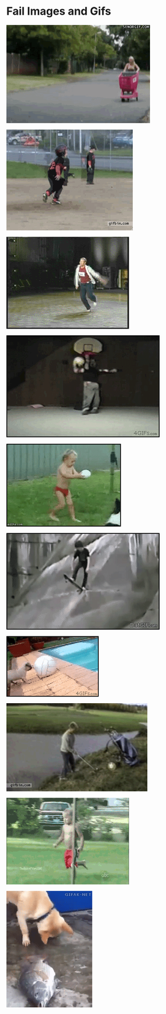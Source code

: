 # Fail Images and Gifs

![](girl_cart_fail.gif)

![](pay_attention.gif)

![](dance_fail.gif)

![](fail_dunk.gif)

![](fail_football_kick.gif)

![](fail_skate.gif)

![](fail_pug.gif)

![](fail_golf.gif)

![](pool_jump_fail.gif)

![](dog_fish_water.gif)

